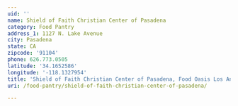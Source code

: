 ```yaml
---
uid: ''
name: Shield of Faith Christian Center of Pasadena
category: Food Pantry
address_1: 1127 N. Lake Avenue
city: Pasadena
state: CA
zipcode: '91104'
phone: 626.773.0505
latitude: '34.1652586'
longitude: '-118.1327954'
title: 'Shield of Faith Christian Center of Pasadena, Food Oasis Los Angeles'
uri: /food-pantry/shield-of-faith-christian-center-of-pasadena/

---
```

